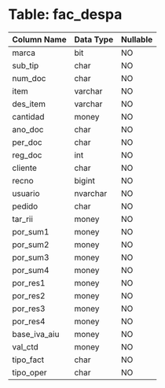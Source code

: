 # Table: fac_despa

| Column Name | Data Type | Nullable |
|-------------|-----------|----------|
| marca | bit | NO |
| sub_tip | char | NO |
| num_doc | char | NO |
| item | varchar | NO |
| des_item | varchar | NO |
| cantidad | money | NO |
| ano_doc | char | NO |
| per_doc | char | NO |
| reg_doc | int | NO |
| cliente | char | NO |
| recno | bigint | NO |
| usuario | nvarchar | NO |
| pedido | char | NO |
| tar_rii | money | NO |
| por_sum1 | money | NO |
| por_sum2 | money | NO |
| por_sum3 | money | NO |
| por_sum4 | money | NO |
| por_res1 | money | NO |
| por_res2 | money | NO |
| por_res3 | money | NO |
| por_res4 | money | NO |
| base_iva_aiu | money | NO |
| val_ctd | money | NO |
| tipo_fact | char | NO |
| tipo_oper | char | NO |
